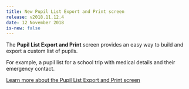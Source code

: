 ```yaml
---
title: New Pupil List Export and Print screen
release: v2018.11.12.4
date: 12 November 2018
is-new: false
---
```


The **Pupil List Export and Print** screen provides an easy way to build and export a custom list of pupils.

For example, a pupil list for a school trip with medical details and their emergency contact.

[Learn more about the Pupil List Export and Print screen](../schoolmanagement/pupil/pupil-list-builder)
